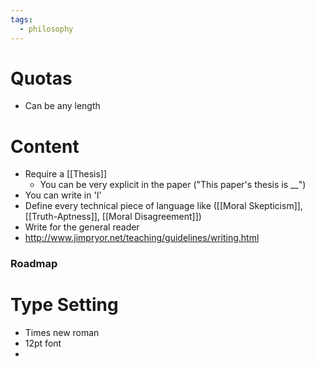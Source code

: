 ```yaml
---
tags:
  - philosophy
---
```

# Quotas
- Can be any length
# Content
- Require a [[Thesis]]
	- You can be very explicit in the paper ("This paper's thesis is \_\_")
- You can write in 'I'
- Define every technical piece of language like ([[Moral Skepticism]], [[Truth-Aptness]], [[Moral Disagreement]])
- Write for the general reader
- http://www.jimpryor.net/teaching/guidelines/writing.html
### Roadmap
# Type Setting
- Times new roman
- 12pt font
- 
